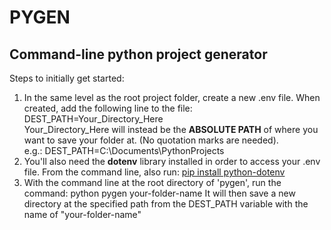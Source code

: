 <h1>PYGEN</h1>
<h2>Command-line python project generator</h2>

<p>Steps to initially get started:</p>
<ol>
    <li>In the same level as the root project folder, create a new .env file. When created, add the following line to the file: <div>DEST_PATH=Your_Directory_Here</div>
    <div>Your_Directory_Here will instead be the <strong>ABSOLUTE PATH</strong> of where you want to save your folder at. (No quotation marks are needed).</div>
    <div>e.g.: DEST_PATH=C:\Documents\PythonProjects</div>
    </li>
    <li>You'll also need the 
    <strong>dotenv</strong> library installed in order to access your .env file. From the command line, also run: 
    <a href="https://pypi.org/project/python-dotenv/">pip install python-dotenv</a>
    </li>
    <li>With the command line at the root directory of 'pygen', run the command: python pygen your-folder-name It will then save a new directory at the specified path from the DEST_PATH variable with the name of "your-folder-name"</li>
</ol>
